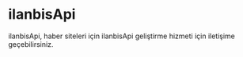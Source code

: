 # ilanbisApi
ilanbisApi, haber siteleri için ilanbisApi geliştirme hizmeti için iletişime geçebilirsiniz.
